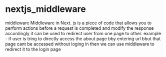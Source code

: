 # nextjs_middleware
middleware 
Middleware in Next. js is a piece of code that allows you to perform actions before a request is completed and modify the response accordingly
it can be used to redirect user from one page to other.
example - if user is tring to directly access the about page bby entering url bbut that page cant be accessed without loging in then we can use middleware to redirect it to the login page 
